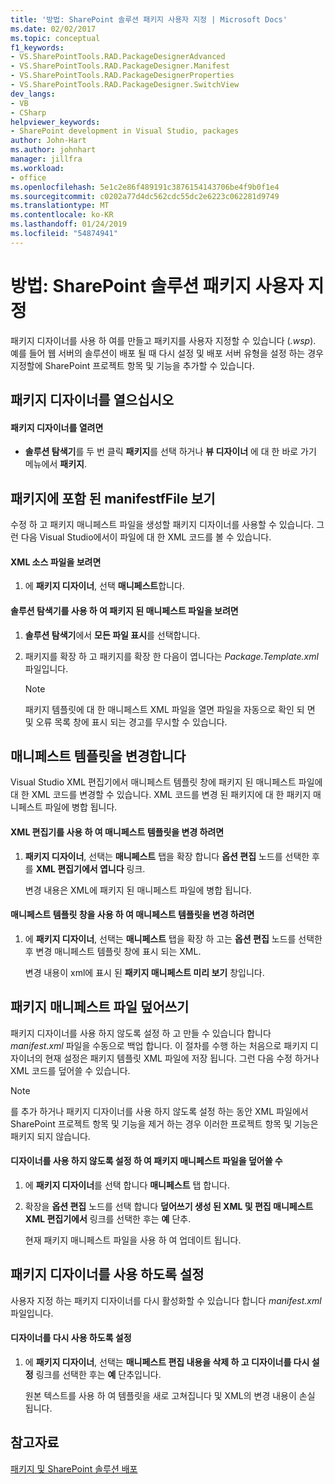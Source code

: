 ```yaml
---
title: '방법: SharePoint 솔루션 패키지 사용자 지정 | Microsoft Docs'
ms.date: 02/02/2017
ms.topic: conceptual
f1_keywords:
- VS.SharePointTools.RAD.PackageDesignerAdvanced
- VS.SharePointTools.RAD.PackageDesigner.Manifest
- VS.SharePointTools.RAD.PackageDesignerProperties
- VS.SharePointTools.RAD.PackageDesigner.SwitchView
dev_langs:
- VB
- CSharp
helpviewer_keywords:
- SharePoint development in Visual Studio, packages
author: John-Hart
ms.author: johnhart
manager: jillfra
ms.workload:
- office
ms.openlocfilehash: 5e1c2e86f489191c3876154143706be4f9b0f1e4
ms.sourcegitcommit: c0202a77d4dc562cdc55dc2e6223c062281d9749
ms.translationtype: MT
ms.contentlocale: ko-KR
ms.lasthandoff: 01/24/2019
ms.locfileid: "54874941"
---
```

# <a name="how-to-customize-a-sharepoint-solution-package"></a>방법: SharePoint 솔루션 패키지 사용자 지정
  패키지 디자이너를 사용 하 여를 만들고 패키지를 사용자 지정할 수 있습니다 (*.wsp*). 예를 들어 웹 서버의 솔루션이 배포 될 때 다시 설정 및 배포 서버 유형을 설정 하는 경우 지정할에 SharePoint 프로젝트 항목 및 기능을 추가할 수 있습니다.  
  
## <a name="open-the-package-designer"></a>패키지 디자이너를 열으십시오  
  
#### <a name="to-open-the-package-designer"></a>패키지 디자이너를 열려면
  
-   **솔루션 탐색기**를 두 번 클릭 **패키지**를 선택 하거나 **뷰 디자이너** 에 대 한 바로 가기 메뉴에서 **패키지**.  
  
## <a name="view-the-packaged-manifestffile"></a>패키지에 포함 된 manifestfFile 보기  
 수정 하 고 패키지 매니페스트 파일을 생성할 패키지 디자이너를 사용할 수 있습니다. 그런 다음 Visual Studio에서이 파일에 대 한 XML 코드를 볼 수 있습니다.  
  
#### <a name="to-view-the-xml-source-file"></a>XML 소스 파일을 보려면  
  
1.  에 **패키지 디자이너**, 선택 **매니페스트**합니다.  
  
#### <a name="to-view-the-packaged-manifest-file-by-using-solution-explorer"></a>솔루션 탐색기를 사용 하 여 패키지 된 매니페스트 파일을 보려면  
  
1.  **솔루션 탐색기**에서 **모든 파일 표시**를 선택합니다.  
  
2.  패키지를 확장 하 고 패키지를 확장 한 다음이 엽니다는 *Package.Template.xml* 파일입니다.  
  
    > [!NOTE]  
    >  패키지 템플릿에 대 한 매니페스트 XML 파일을 열면 파일을 자동으로 확인 되 면 및 오류 목록 창에 표시 되는 경고를 무시할 수 있습니다.  
  
## <a name="change-the-manifest-template"></a>매니페스트 템플릿을 변경합니다  
 Visual Studio XML 편집기에서 매니페스트 템플릿 창에 패키지 된 매니페스트 파일에 대 한 XML 코드를 변경할 수 있습니다. XML 코드를 변경 된 패키지에 대 한 패키지 매니페스트 파일에 병합 됩니다.  
  
#### <a name="to-change-the-manifest-template-by-using-the-xml-editor"></a>XML 편집기를 사용 하 여 매니페스트 템플릿을 변경 하려면  
  
1.  **패키지 디자이너**, 선택는 **매니페스트** 탭을 확장 합니다 **옵션 편집** 노드를 선택한 후를 **XML 편집기에서 엽니다** 링크.  
  
     변경 내용은 XML에 패키지 된 매니페스트 파일에 병합 됩니다.  
  
#### <a name="to-change-the-manifest-template-by-using-the-manifest-template-pane"></a>매니페스트 템플릿 창을 사용 하 여 매니페스트 템플릿을 변경 하려면  
  
1.  에 **패키지 디자이너**, 선택는 **매니페스트** 탭을 확장 하 고는 **옵션 편집** 노드를 선택한 후 변경 매니페스트 템플릿 창에 표시 되는 XML.  
  
     변경 내용이 xml에 표시 된 **패키지 매니페스트 미리 보기** 창입니다.  
  
## <a name="overwrite-the-packaged-manifest-file"></a>패키지 매니페스트 파일 덮어쓰기  
 패키지 디자이너를 사용 하지 않도록 설정 하 고 만들 수 있습니다 합니다 *manifest.xml* 파일을 수동으로 백업 합니다. 이 절차를 수행 하는 처음으로 패키지 디자이너의 현재 설정은 패키지 템플릿 XML 파일에 저장 됩니다. 그런 다음 수정 하거나 XML 코드를 덮어쓸 수 있습니다.  
  
> [!NOTE]  
>  를 추가 하거나 패키지 디자이너를 사용 하지 않도록 설정 하는 동안 XML 파일에서 SharePoint 프로젝트 항목 및 기능을 제거 하는 경우 이러한 프로젝트 항목 및 기능은 패키지 되지 않습니다.  
  
#### <a name="to-overwrite-packaged-manifest-file-by-disabling-the-designer"></a>디자이너를 사용 하지 않도록 설정 하 여 패키지 매니페스트 파일을 덮어쓸 수  
  
1.  에 **패키지 디자이너**를 선택 합니다 **매니페스트** 탭 합니다.  
  
2.  확장을 **옵션 편집** 노드를 선택 합니다 **덮어쓰기 생성 된 XML 및 편집 매니페스트 XML 편집기에서** 링크를 선택한 후는 **예** 단추.  
  
     현재 패키지 매니페스트 파일을 사용 하 여 업데이트 됩니다.  
  
## <a name="enable-the-package-designer"></a>패키지 디자이너를 사용 하도록 설정  
 사용자 지정 하는 패키지 디자이너를 다시 활성화할 수 있습니다 합니다 *manifest.xml* 파일입니다.  
  
#### <a name="to-re-enable-the-designer"></a>디자이너를 다시 사용 하도록 설정  
  
1.  에 **패키지 디자이너**, 선택는 **매니페스트 편집 내용을 삭제 하 고 디자이너를 다시 설정** 링크를 선택한 후는 **예** 단추입니다.  
  
     원본 텍스트를 사용 하 여 템플릿을 새로 고쳐집니다 및 XML의 변경 내용이 손실 됩니다.  
  
## <a name="see-also"></a>참고자료
 [패키지 및 SharePoint 솔루션 배포](../sharepoint/packaging-and-deploying-sharepoint-solutions.md)  
